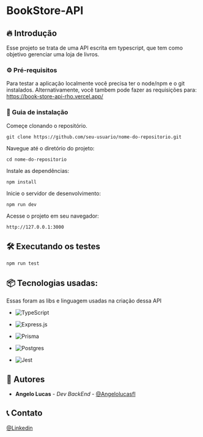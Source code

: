 
# BookStore-API

## 🔥 Introdução

Esse projeto se trata de uma API escrita em typescript, que tem como objetivo gerenciar uma loja de livros.

### ⚙️ Pré-requisitos

Para testar a aplicação localmente você precisa ter o node/npm e o git instalados. Alternativamente, você tambem pode fazer as requisições para: https://book-store-api-rho.vercel.app/


### 🔨 Guia de instalação

Começe clonando o repositório.

```
git clone https://github.com/seu-usuario/nome-do-repositorio.git
```


Navegue até o diretório do projeto:

```
cd nome-do-repositorio
```


Instale as dependências:

```
npm install
```


Inicie o servidor de desenvolvimento:

```
npm run dev
```


Acesse o projeto em seu navegador:

```
http://127.0.0.1:3000
```

## 🛠️ Executando os testes


```
npm run test
```

## 📦 Tecnologias usadas:

Essas foram as libs e linguagem usadas na criação dessa API

* ![TypeScript](https://img.shields.io/badge/typescript-%23007ACC.svg?style=for-the-badge&logo=typescript&logoColor=white)

* ![Express.js](https://img.shields.io/badge/express.js-%23404d59.svg?style=for-the-badge&logo=express&logoColor=%2361DAFB)

* ![Prisma](https://img.shields.io/badge/Prisma-3982CE?style=for-the-badge&logo=Prisma&logoColor=white)


* ![Postgres](https://img.shields.io/badge/postgres-%23316192.svg?style=for-the-badge&logo=postgresql&logoColor=white)

* ![Jest](https://img.shields.io/badge/-jest-%23C21325?style=for-the-badge&logo=jest&logoColor=white)

## 👷 Autores

* **Angelo Lucas** - *Dev BackEnd* - [@Angelolucasfl](https://github.com/Angelolucasfl)


## 📞  Contato

[@Linkedin](https://www.linkedin.com/in/angelo-lucas-7129b7268/)
